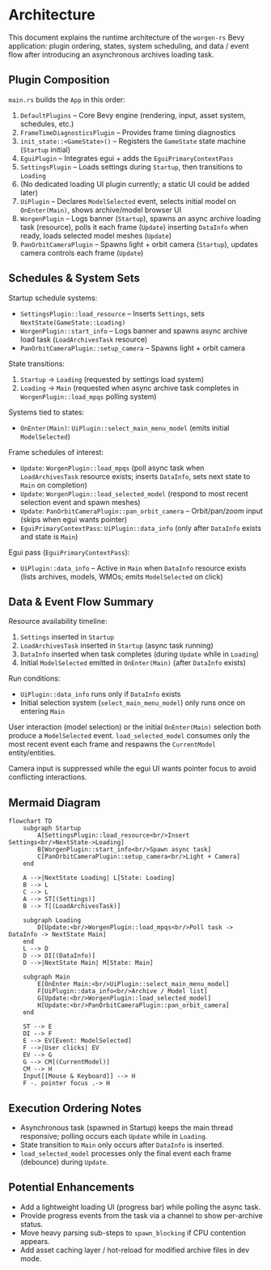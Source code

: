 # Architecture

This document explains the runtime architecture of the `worgen-rs` Bevy application: plugin ordering, states, system scheduling, and data / event flow after introducing an asynchronous archives loading task.

## Plugin Composition

`main.rs` builds the `App` in this order:

1. `DefaultPlugins` – Core Bevy engine (rendering, input, asset system, schedules, etc.)
2. `FrameTimeDiagnosticsPlugin` – Provides frame timing diagnostics
3. `init_state::<GameState>()` – Registers the `GameState` state machine (`Startup` initial)
4. `EguiPlugin` – Integrates egui + adds the `EguiPrimaryContextPass`
5. `SettingsPlugin` – Loads settings during `Startup`, then transitions to `Loading`
6. (No dedicated loading UI plugin currently; a static UI could be added later)
7. `UiPlugin` – Declares `ModelSelected` event, selects initial model on `OnEnter(Main)`, shows archive/model browser UI
8. `WorgenPlugin` – Logs banner (`Startup`), spawns an async archive loading task (resource), polls it each frame (`Update`) inserting `DataInfo` when ready, loads selected model meshes (`Update`)
9. `PanOrbitCameraPlugin` – Spawns light + orbit camera (`Startup`), updates camera controls each frame (`Update`)

## Schedules & System Sets

Startup schedule systems:
- `SettingsPlugin::load_resource` – Inserts `Settings`, sets `NextState(GameState::Loading)`
- `WorgenPlugin::start_info` – Logs banner and spawns async archive load task (`LoadArchivesTask` resource)
- `PanOrbitCameraPlugin::setup_camera` – Spawns light + orbit camera

State transitions:
1. `Startup` -> `Loading` (requested by settings load system)
2. `Loading` -> `Main` (requested when async archive task completes in `WorgenPlugin::load_mpqs` polling system)

Systems tied to states:
- `OnEnter(Main)`: `UiPlugin::select_main_menu_model` (emits initial `ModelSelected`)

Frame schedules of interest:
- `Update`: `WorgenPlugin::load_mpqs` (poll async task when `LoadArchivesTask` resource exists; inserts `DataInfo`, sets next state to `Main` on completion)
- `Update`: `WorgenPlugin::load_selected_model` (respond to most recent selection event and spawn meshes)
- `Update`: `PanOrbitCameraPlugin::pan_orbit_camera` – Orbit/pan/zoom input (skips when egui wants pointer)
- `EguiPrimaryContextPass`: `UiPlugin::data_info` (only after `DataInfo` exists and state is `Main`)

Egui pass (`EguiPrimaryContextPass`):
- `UiPlugin::data_info` – Active in `Main` when `DataInfo` resource exists (lists archives, models, WMOs; emits `ModelSelected` on click)

## Data & Event Flow Summary

Resource availability timeline:
1. `Settings` inserted in `Startup`
2. `LoadArchivesTask` inserted in `Startup` (async task running)
3. `DataInfo` inserted when task completes (during `Update` while in `Loading`)
4. Initial `ModelSelected` emitted in `OnEnter(Main)` (after `DataInfo` exists)

Run conditions:
- `UiPlugin::data_info` runs only if `DataInfo` exists
- Initial selection system (`select_main_menu_model`) only runs once on entering `Main`

User interaction (model selection) or the initial `OnEnter(Main)` selection both produce a `ModelSelected` event. `load_selected_model` consumes only the most recent event each frame and respawns the `CurrentModel` entity/entities.

Camera input is suppressed while the egui UI wants pointer focus to avoid conflicting interactions.

## Mermaid Diagram

```mermaid
flowchart TD
    subgraph Startup
        A[SettingsPlugin::load_resource<br/>Insert Settings<br/>NextState->Loading]
        B[WorgenPlugin::start_info<br/>Spawn async task]
        C[PanOrbitCameraPlugin::setup_camera<br/>Light + Camera]
    end

    A -->|NextState Loading| L[State: Loading]
    B --> L
    C --> L
    A --> ST[(Settings)]
    B --> T[(LoadArchivesTask)]

    subgraph Loading
        D[Update:<br/>WorgenPlugin::load_mpqs<br/>Poll task -> DataInfo -> NextState Main]
    end
    L --> D
    D --> DI[(DataInfo)]
    D -->|NextState Main| M[State: Main]

    subgraph Main
        E[OnEnter Main:<br/>UiPlugin::select_main_menu_model]
        F[UiPlugin::data_info<br/>Archive / Model list]
        G[Update:<br/>WorgenPlugin::load_selected_model]
        H[Update:<br/>PanOrbitCameraPlugin::pan_orbit_camera]
    end

    ST --> E
    DI --> F
    E --> EV[Event: ModelSelected]
    F -->|User clicks| EV
    EV --> G
    G --> CM[(CurrentModel)]
    CM --> H
    Input[[Mouse & Keyboard]] --> H
    F -. pointer focus .-> H
```

## Execution Ordering Notes

- Asynchronous task (spawned in Startup) keeps the main thread responsive; polling occurs each `Update` while in `Loading`.
- State transition to `Main` only occurs after `DataInfo` is inserted.
- `load_selected_model` processes only the final event each frame (debounce) during `Update`.

## Potential Enhancements

- Add a lightweight loading UI (progress bar) while polling the async task.
- Provide progress events from the task via a channel to show per-archive status.
- Move heavy parsing sub-steps to `spawn_blocking` if CPU contention appears.
- Add asset caching layer / hot-reload for modified archive files in dev mode.
